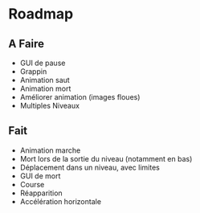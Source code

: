 # Roadmap

## A Faire
* GUI de pause
* Grappin
* Animation saut
* Animation mort
* Améliorer animation (images floues)
* Multiples Niveaux

## Fait
* Animation marche 
* Mort lors de la sortie du niveau (notamment en bas)
* Déplacement dans un niveau, avec limites
* GUI de mort
* Course
* Réapparition
* Accélération horizontale
